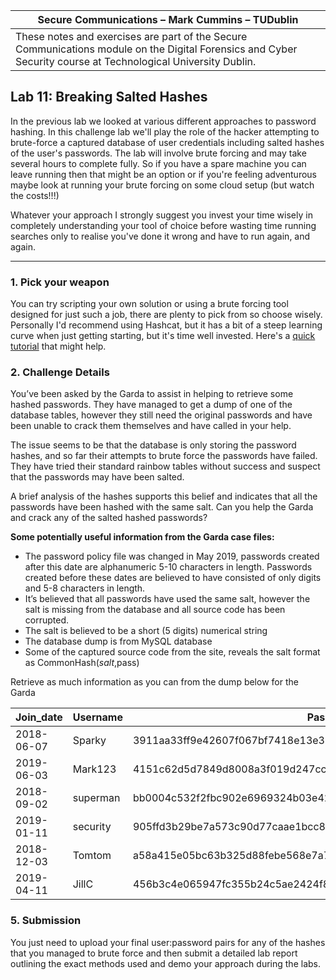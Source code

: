 | Secure Communications – Mark Cummins – TUDublin | 
| ------ | 
|These notes and exercises are part of the Secure Communications module on the Digital Forensics and Cyber Security course at Technological University Dublin. |




## Lab 11: Breaking Salted Hashes

In the previous lab we looked at various different approaches to password hashing. In this challenge lab we'll play the role of the hacker attempting to brute-force a captured database of user credentials including salted hashes of the user's passwords. The lab will involve brute forcing and may take several hours to complete fully. So if you have a spare machine you can leave running then that might be an option or if you're feeling adventurous maybe look at running your brute forcing on some cloud setup (but watch the costs!!!)

Whatever your approach I strongly suggest you invest your time wisely in completely understanding your tool of choice before wasting time running searches only to realise you've done it wrong and have to run again, and again. 

___


### 1. Pick your weapon

You can try scripting your own solution or using a brute forcing tool designed for just such a job, there are plenty to pick from so choose wisely. Personally I'd recommend using Hashcat, but it has a bit of a steep learning curve when just getting starting, but it's time well invested. Here's a [quick tutorial](https://null-byte.wonderhowto.com/how-to/hack-like-pro-crack-passwords-part-3-using-hashcat-0156543/) that might help.


### 2. Challenge Details

You’ve been asked by the Garda to assist in helping to retrieve some hashed passwords. They have managed to get a dump of one of the database tables, however they still need the original passwords and have been unable to crack them themselves and have called in your help.

The issue seems to be that the database is only storing the password hashes, and so far their attempts to brute force the passwords have failed. They have tried their standard rainbow tables without success and suspect that the passwords may have been salted. 

A brief analysis of the hashes supports this belief and indicates that all the passwords have been hashed with the same salt. Can you help the Garda and crack any of the salted hashed passwords?


**Some potentially useful information from the Garda case files:**

- The password policy file was changed in May 2019, passwords created after this date are alphanumeric 5-10 characters in length. Passwords created before these dates are believed to have consisted of only digits and 5-8 characters in length.
- It’s believed that all passwords have used the same salt, however the salt is missing from the database and all source code has been corrupted.
- The salt is believed to be a short (5 digits) numerical string
- The database dump is from MySQL database
- Some of the captured source code from the site, reveals the salt format as CommonHash($salt,$pass)

Retrieve as much information as you can from the dump below for the Garda

| Join_date | Username | Password | Role | Last_accessed | Pass_modified |
| --------- | -------- | -------- | ---- | ------------- | ------------- |
|2018-06-07|Sparky|3911aa33ff9e42607f067bf7418e13e30dfa0344fe4cf102d2ec5b3345e05268|Admin|2020-02-25|2020-01-09|
|2019-06-03|Mark123|4151c62d5d7849d8008a3f019d247cc58743b2471bd3a935cf49a3eb7bf0d044|user|2019-12-20|2019-06-03|
|2018-09-02|superman|bb0004c532f2fbc902e6969324b03e4273a12c217de805ab29bf49590bdd5c20|user|2020-01-12|2019-10-01|
|2019-01-11|security|905ffd3b29be7a573c90d77caae1bcc86fb889f1c2225820489b7e24458b7d03|user|2019-12-07|2019-04-11|
|2018-12-03|Tomtom|a58a415e05bc63b325d88febe568e7a7109236b80da7296ff52b58744228f8f3|user|2019-12-03|2018-01-03|
|2019-04-11|JillC|456b3c4e065947fc355b24c5ae2424f8821b9e42797d5ca98555681089f3a7be|user|2020-02-19|2019-12-20|


### 5. Submission

You just need to upload your final user:password pairs for any of the hashes that you managed to brute force and then submit a detailed lab report outlining the exact methods used and demo your approach during the labs.
